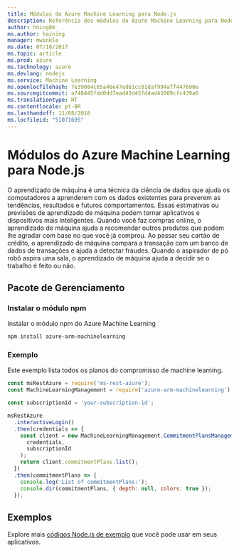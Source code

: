 ```yaml
---
title: Módulos do Azure Machine Learning para Node.js
description: Referência dos módulos do Azure Machine Learning para Node.js
author: hning86
ms.author: haining
manager: mwinkle
ms.date: 07/18/2017
ms.topic: article
ms.prod: azure
ms.technology: azure
ms.devlang: nodejs
ms.service: Machine Learning
ms.openlocfilehash: 7e39084c65a40e47ed61cc01daf994aff447690e
ms.sourcegitcommit: a748445fdd0dd7ead43d45fd4ad45009cfc439a6
ms.translationtype: HT
ms.contentlocale: pt-BR
ms.lasthandoff: 11/08/2018
ms.locfileid: "51071695"
---
```

# <a name="azure-machine-learning-modules-for-nodejs"></a>Módulos do Azure Machine Learning para Node.js

O aprendizado de máquina é uma técnica da ciência de dados que ajuda os computadores a aprenderem com os dados existentes para preverem as tendências, resultados e futuros comportamentos. Essas estimativas ou previsões de aprendizado de máquina podem tornar aplicativos e dispositivos mais inteligentes. Quando você faz compras online, o aprendizado de máquina ajuda a recomendar outros produtos que podem lhe agradar com base no que você já comprou. Ao passar seu cartão de crédito, o aprendizado de máquina compara a transação com um banco de dados de transações e ajuda a detectar fraudes. Quando o aspirador de pó robô aspira uma sala, o aprendizado de máquina ajuda a decidir se o trabalho é feito ou não.

## <a name="management-package"></a>Pacote de Gerenciamento


### <a name="install-the-npm-module"></a>Instalar o módulo npm

Instalar o módulo npm do Azure Machine Learning

```bash
npm install azure-arm-machinelearning
```

### <a name="example"></a>Exemplo

Este exemplo lista todos os planos do compromisso de machine learning.

```javascript
const msRestAzure = require('ms-rest-azure');
const MachineLearningManagement = require('azure-arm-machinelearning');

const subscriptionId = 'your-subscription-id';

msRestAzure
  .interactiveLogin()
  .then(credentials => {
    const client = new MachineLearningManagement.CommitmentPlansManagementClient(
      credentials,
      subscriptionId
    );
    return client.commitmentPlans.list();
  })
  .then(commitmentPlans => {
    console.log('List of commitmentPlans:');
    console.dir(commitmentPlans, { depth: null, colors: true });
  });
```

## <a name="samples"></a>Exemplos

Explore mais [códigos Node.js de exemplo](https://azure.microsoft.com/resources/samples/?platform=nodejs) que você pode usar em seus aplicativos.

